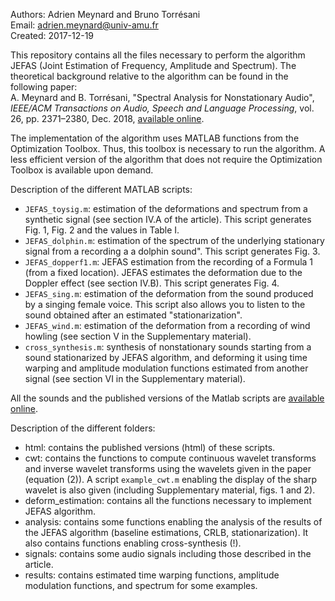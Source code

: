 Authors: Adrien Meynard and Bruno Torrésani  
Email: adrien.meynard@univ-amu.fr  
Created: 2017-12-19

This repository contains all the files necessary to perform the algorithm JEFAS (Joint Estimation of Frequency, Amplitude and Spectrum). The theoretical background relative to the algorithm can be found in the following paper:  
A. Meynard and B. Torrésani, "Spectral Analysis for Nonstationary Audio", *IEEE/ACM Transactions on Audio,
Speech and Language Processing*, vol. 26, pp. 2371–2380, Dec. 2018, [available online](https://hal.archives-ouvertes.fr/hal-01670187).

The implementation of the algorithm uses MATLAB functions from the Optimization Toolbox. Thus, this toolbox is necessary to run the algorithm. A less efficient version of the algorithm that does not require the Optimization Toolbox is available upon demand.

Description of the different MATLAB scripts:
- `JEFAS_toysig.m`: estimation of the deformations and spectrum from a synthetic signal (see section IV.A of the article). This script generates Fig. 1, Fig. 2 and the values in Table I.
- `JEFAS_dolphin.m`: estimation of the spectrum of the underlying stationary signal from a recording a a dolphin sound". This script generates Fig. 3.
- `JEFAS_dopperf1.m`: JEFAS estimation from the recording of a Formula 1 (from a fixed location). JEFAS estimates the deformation due to the Doppler effect (see section IV.B). This script generates Fig. 4.
- `JEFAS_sing.m`: estimation of the deformation from the sound produced by a singing female voice. This script also allows you to listen to the sound obtained after an estimated "stationarization".
- `JEFAS_wind.m`: estimation of the deformation from a recording of wind howling (see section V in the Supplementary material). 
- `cross_synthesis.m`: synthesis of nonstationary sounds starting from a sound stationarized by JEFAS algorithm, and deforming it using time warping and amplitude modulation functions estimated from another signal (see section VI in the Supplementary material).

All the sounds and the published versions of the Matlab scripts are [available online](http://meynard.perso.math.cnrs.fr/paperJEFAS/NonStationaryAudio.html).

Description of the different folders:
- html: contains the published versions (html) of these scripts.
- cwt: contains the functions to compute continuous wavelet transforms and inverse wavelet transforms using the wavelets given in the paper (equation (2)). A script `example_cwt.m` enabling the display of the sharp wavelet is also given (including Supplementary material, figs. 1 and 2). 
- deform_estimation: contains all the functions necessary to implement JEFAS algorithm.
- analysis: contains some functions enabling the analysis of the results of the JEFAS algorithm (baseline estimations, CRLB, stationarization). It also contains functions enabling cross-synthesis (!).
- signals: contains some audio signals including those described in the article.
- results: contains estimated time warping functions, amplitude modulation functions, and spectrum for some examples.
